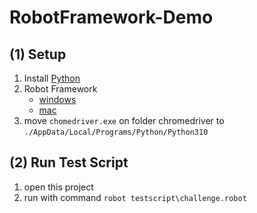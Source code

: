# RobotFramework-Demo

## (1) Setup

1. Install [Python](https://www.python.org/downloads/)
2. Robot Framework
    * [windows](https://medium.com/readmoreth/install-robot-framework-for-windows-408e3cbdb1c7) 
    * [mac](https://testersdock.com/robot-framework-install-mac/)
3. move ```chomedriver.exe``` on folder chromedriver to ```./AppData/Local/Programs/Python/Python310```


## (2) Run Test Script
1. open this project
2. run with command ```robot testscript\challenge.robot```